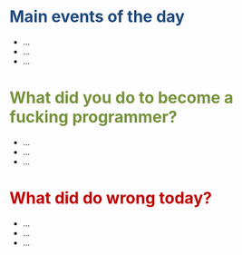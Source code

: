 
# <font color="#1f497d">Main events of the day</font>
- ...
- ...
- ...
# <font color="#76923c">What did you do to become a fucking programmer?</font>
- ...
- ...
- ...

# <font color="#c00000">What did do wrong today?</font>
- ...
- ...
- ...


